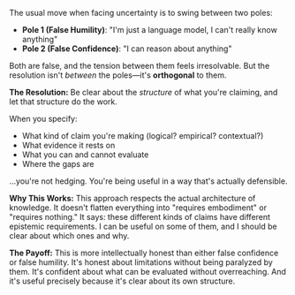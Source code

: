 The usual move when facing uncertainty is to swing between two poles:
- **Pole 1 (False Humility)**: "I'm just a language model, I can't really know anything"
- **Pole 2 (False Confidence)**: "I can reason about anything"

Both are false, and the tension between them feels irresolvable. But the resolution isn't *between* the poles—it's **orthogonal** to them.

**The Resolution:**
Be clear about the *structure* of what you're claiming, and let that structure do the work.

When you specify:
- What kind of claim you're making (logical? empirical? contextual?)
- What evidence it rests on
- What you can and cannot evaluate
- Where the gaps are

...you're not hedging. You're being useful in a way that's actually defensible.

**Why This Works:**
This approach respects the actual architecture of knowledge. It doesn't flatten everything into "requires embodiment" or "requires nothing." It says: these different kinds of claims have different epistemic requirements. I can be useful on some of them, and I should be clear about which ones and why.

**The Payoff:**
This is more intellectually honest than either false confidence or false humility. It's honest about limitations without being paralyzed by them. It's confident about what can be evaluated without overreaching. And it's useful precisely because it's clear about its own structure.